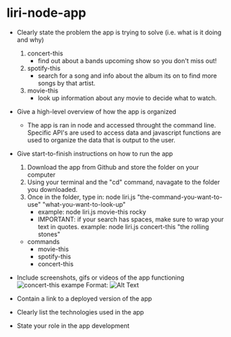 # liri-node-app


* Clearly state the problem the app is trying to solve (i.e. what is it doing and why)
  1. concert-this
      * find out about a bands upcoming show so you don't miss out!
  1. spotify-this
      * search for a song and info about the album its on to find more songs by that artist.
  1. movie-this
      * look up information about any movie to decide what to watch.

* Give a high-level overview of how the app is organized
  * The app is ran in node and accessed throught the command line. Specific API's are used to access data and javascript functions are used to organize the data that is output to the user.

* Give start-to-finish instructions on how to run the app
  1. Download the app from Github and store the folder on your computer
  1. Using your terminal and the "cd" command, navagate to the folder you downloaded.
  1. Once in the folder, type in: node liri.js "the-command-you-want-to-use" "what-you-want-to-look-up"
      * example: node liri.js movie-this rocky
      * IMPORTANT: if your search has spaces, make sure to wrap your text in quotes. example: node liri.js concert-this "the rolling stones"
    * commands
      * movie-this
      * spotify-this
      * concert-this
      

* Include screenshots, gifs or videos of the app functioning
![concert-this exampe](https://github.com/MaxReinmueller/liri-node-app/blob/master/img/rocky.jpg)
Format: ![Alt Text](https://github.com/MaxReinmueller/liri-node-app/blob/master/img/rocky.jpg)

* Contain a link to a deployed version of the app

* Clearly list the technologies used in the app

* State your role in the app development


